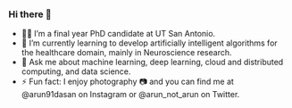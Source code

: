 ### Hi there 👋

- 👨‍💻 I’m a final year PhD candidate at UT San Antonio.
- 🌱 I’m currently learning to develop artificially intelligent algorithms for the healthcare domain, mainly in Neuroscience research.
- 💬 Ask me about machine learning, deep learning, cloud and distributed computing, and data science.
- ⚡ Fun fact: I enjoy photography 📷 and you can find me at @arun91dasan on Instagram or @arun_not_arun on Twitter.

<!--
**arundasan91/arundasan91** is a ✨ _special_ ✨ repository because its `README.md` (this file) appears on your GitHub profile.

Here are some ideas to get you started:

- 🔭 I’m currently working on ...
- 🌱 I’m currently learning ...
- 👯 I’m looking to collaborate on ...
- 🤔 I’m looking for help with ...
- 💬 Ask me about ...
- 📫 How to reach me: ...
- 😄 Pronouns: ...
- ⚡ Fun fact: ...
-->

